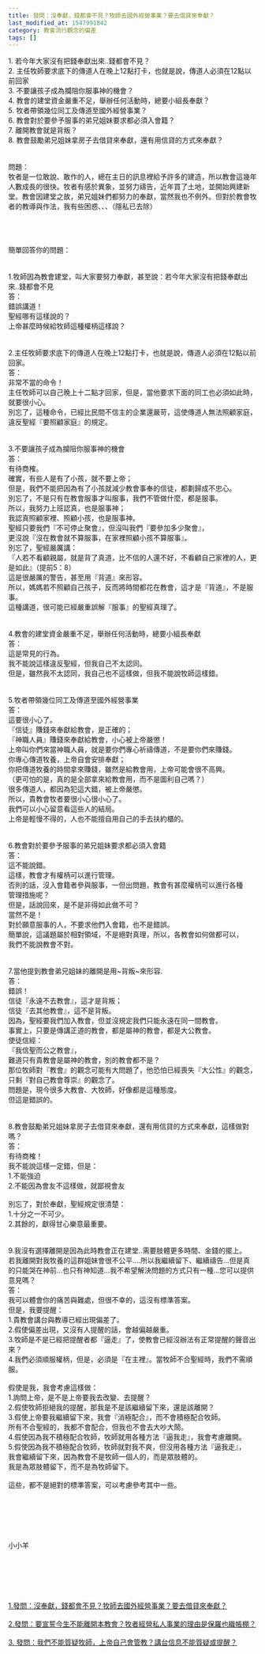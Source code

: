 ```yaml
---
title: 發問：沒奉獻，錢都會不見？牧師去國外經營事業？要去借貸來奉獻？
last_modified_at: 1547991842
category: 教會流行觀念的偏差
tags: []
---
```


<p>1.	若今年大家沒有把錢奉獻出來..錢都會不見？<br/>2.	主任牧師要求底下的傳道人在晚上12點打卡，也就是說，傳道人必須在12點以前回家<br/>3.	不要讓孩子成為攔阻你服事神的機會？<br/>4.	教會的建堂資金嚴重不足，舉辦任何活動時，總要小組長奉獻？<br/>5.	牧者帶領幾位同工及傳道至國外經營事業？<br/>6.	教會對於要參予服事的弟兄姐妹要求都必須入會籍？<br/>7.	離開教會就是背叛？<br/>8.	教會鼓勵弟兄姐妹拿房子去借貸來奉獻，還有用信貸的方式來奉獻？<br/><!--more--><br/><br/>問題：<br/>牧者是一位敢說、敢作的人，總在主日的訊息裡給予許多的建造，所以教會這幾年人數成長的很快。牧者有感於異象，並努力禱告，近年買了土地，並開始興建新堂。教會因建堂之故，弟兄姐妹們都努力的奉獻，當然我也不例外。但對於教會牧者的教導與作法，我有些困惑、、、（隱私已去除）<br/><br/><br/><br/><br/>簡單回答你的問題：<br/><br/> <br/>1.牧師因為教會建堂，叫大家要努力奉獻，甚至說：若今年大家沒有把錢奉獻出來..錢都會不見<br/>答：<br/>錯誤講道！<br/>聖經哪有這樣說的？<br/>上帝甚麼時候給牧師這種權柄這樣說？<br/><br/> <br/>2.主任牧師要求底下的傳道人在晚上12點打卡，也就是說，傳道人必須在12點以前回家。<br/>答：<br/>非常不當的命令！<br/>主任牧師可以自己晚上十二點才回家，但是，當他要求下面的同工也必須如此時，就要很小心。<br/>別忘了，這種命令，已經比民間不信主的企業還嚴苛，這使傳道人無法照顧家庭，<br/>違反聖經『要照顧家庭』的規定。<br/><br/> <br/>3.不要讓孩子成為攔阻你服事神的機會<br/>答：<br/>有待商榷。<br/>確實，有些人是有了小孩，就不要上帝；<br/>但是，我們不能把因為有了小孩就減少教會事奉的信徒，都劃歸成不忠心。<br/>別忘了，不是只有在教會服事才叫服事，我們不管做什麼，都是服事。<br/>所以，我努力上班認真，也是服事神；<br/>我認真照顧家裡、照顧小孩，也是服事神。<br/>聖經只要我們『不可停止聚會』，但沒叫我們『要參加多少聚會』，<br/>更沒說『沒在教會就不算服事，在家裡照顧小孩不算服事』。<br/>別忘了，聖經嚴厲講：<br/>『人若不看顧親屬，就是背了真道，比不信的人還不好，不看顧自己家裡的人，更是如此』（提前5：8）<br/>這是很嚴厲的警告，甚至用『背道』來形容。<br/>所以，媽媽若不照顧自己孩子，反而將時間都花在教會，這才是『背道』，不是服事。<br/>這種講道，很可能已經嚴重誤解『服事』的聖經真理了。<br/> <br/><br/>4.教會的建堂資金嚴重不足，舉辦任何活動時，總要小組長奉獻<br/>答：<br/>這是常見的行為。<br/>我不能說這樣違反聖經，但我自己不太認同。<br/>但是，雖然我不太認同，我自己也不這樣做，但我不能說牧師這樣錯。<br/><br/> <br/>5.牧者帶領幾位同工及傳道至國外經營事業<br/>答：<br/>這要很小心了。<br/>『信徒』賺錢來奉獻給教會，是正確的；<br/>『神職人員』賺錢來奉獻給教會，小心被上帝嚴懲！<br/>上帝叫你們來當神職人員，就是要你們專心祈禱傳道，不是要你們來賺錢。<br/>你專心傳道牧養，上帝自會安排奉獻；<br/>你把傳道牧養的時間拿來賺錢，雖然是給教會用，上帝可能會很不高興。<br/>（更可怕的是，真的是全部拿來給教會用，而不是圖利自己嗎？）<br/>很多傳道人，都因為犯這大錯，被上帝嚴懲。<br/>所以，貴教會牧者要很小心很小心了。<br/>我們可以小心留意看這些人的結局。<br/>上帝是輕慢不得的，人也不能擅自用自己的手去扶約櫃的。<br/><br/> <br/>6.教會對於要參予服事的弟兄姐妹要求都必須入會籍<br/>答：<br/>這不能說錯。<br/>這樣，教會才有權柄可以進行管理。<br/>否則的話，沒入會籍者參與服事，一但出問題，教會有甚麼權柄可以進行各種<br/>管理措施呢？<br/>但是，話說回來，是不是非得如此做不可？<br/>當然不是！<br/>對於願意服事的人，不要求他們入會籍，也不是錯誤。<br/>簡單說，這議題屬於相對領域，不是絕對真理，所以，各教會如何做都可以，<br/>我們不能說教會不對。<br/><br/> <br/>7.當他提到教會弟兄姐妹的離開是用~背叛~來形容.<br/>答：<br/>錯誤！<br/>信徒『永遠不去教會』，這才是背叛；<br/>信徒『去其他教會』，這不是背叛。<br/>因為，聖經要我們加入教會，但並沒規定我們只能永遠在同一間教會。<br/>事實上，只要是傳講正道的教會，都是屬神的教會，都是大公教會。<br/>使徒信經：<br/>『我信聖而公之教會』，<br/>難道只有貴教會是屬神的教會，別的教會都不是？<br/>那位牧師對『教會』的觀念可能有大問題了，他恐怕已經喪失『大公性』的觀念，<br/>只剩『對自己教會尊崇』的觀念了。<br/>問題是，現今很多大教會、大牧師，好像都是這種態度。<br/>但這是錯誤的。<br/><br/> <br/>8.教會鼓勵弟兄姐妹拿房子去借貸來奉獻，還有用信貸的方式來奉獻，這樣做對嗎？<br/>答：<br/>有待商榷！<br/>我不能說這樣一定錯，但是：<br/>1.不能強迫<br/>2.不能因為會友不這樣做，就鄙視會友<br/> <br/>別忘了，對於奉獻，聖經規定很清楚：<br/>1.十分之一不可少。<br/>2.其餘的，獻得甘心樂意最重要。<br/> <br/> <br/>9.我沒有選擇離開是因為此時教會正在建堂..需要肢體更多時間、金錢的擺上。<br/>若我離開對我牧養的這群姐妹會很不公平....所以我繼續留下、繼續禱告...但是真的只能哭在神前...也只有神知道...我不希望解決問題的方式只有一種...您可以提供意見嗎？<br/>答：<br/>我可以體會你的痛苦與難處，但很不幸的，這沒有標準答案。<br/>但是，我要提醒：<br/>1.貴教會講台與教導已經出現偏差了。<br/>2.假使偏差出現，又沒有人提醒的話，會越偏越嚴重。<br/>3.牧師是不是已經把提醒者都『逼走』了，使教會已經沒辦法有正常提醒的聲音出來？<br/>4.我們必須順服權柄，但是，必須是『在主裡』。當牧師不合聖經時，我們不需順服。<br/> <br/>假使是我，我會考慮這樣做：<br/>1.詢問上帝，是不是上帝要我去改變、去提醒？<br/>2.假使牧師拒絕我的提醒，那我是不是該繼續留下來，還是該離開？<br/>3.假使上帝要我繼續留下來，我會『消極配合』，而不會積極配合牧師。<br/>所有不合聖經的，我都不會配合，但我也不會去大吵大鬧。<br/>4.假使因為我不積極配合牧師，牧師就用各種方法『逼我走』，我會考慮離開。<br/>5.假使因為我不積極配合牧師，牧師就對我不爽，但沒用各種方法『逼我走』，<br/>我會繼續留下來，因為教會不是牧師一個人的，而是眾肢體的。<br/>我是為眾肢體留下，而不是為牧師留下。<br/> <br/>這些，都不是絕對的標準答案，可以考慮參考其中一些。<br/> <br/><br/><br/><br/><br/><br/>小小羊<br/><br/><br/><br/><br/><br/><br/><a href="/posts/269199504">1.發問：沒奉獻，錢都會不見？牧師去國外經營事業？要去借貸來奉獻？</a><br/><br/><a href="/posts/269199508">2.發問：要宣誓今生不能離開本教會？牧者經營私人事業的理由是保羅也織帳棚？</a><br/><br/><a href="/posts/269199512">3. 發問：我們不能質疑牧師，上帝自己會管教？講台信息不能質疑或提醒？</a><br/><br/><br/></p>